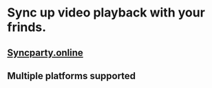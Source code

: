 <h1>Sync up video playback with your frinds.</h1>
<h2><a href='syncparty.online'>Syncparty.online</a></h2>
<h2>Multiple platforms supported</h2>
